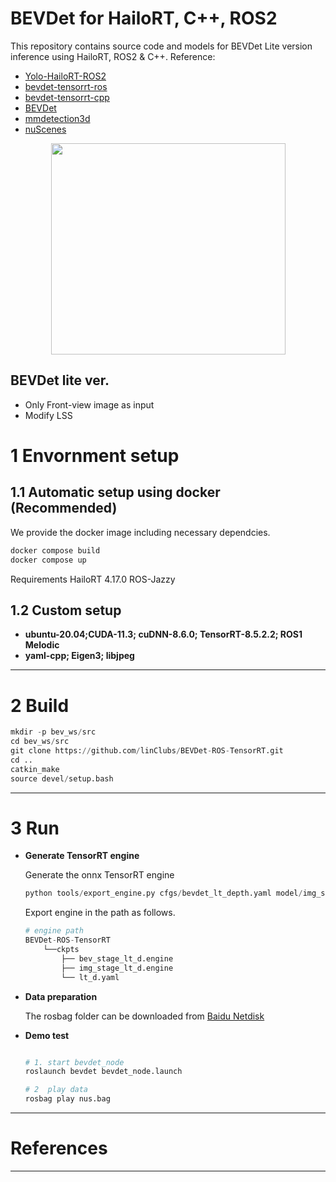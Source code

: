 
# BEVDet for HailoRT, C++, ROS2

This repository contains source code and models for BEVDet Lite version inference using HailoRT, ROS2 & C++.
Reference:
- [Yolo-HailoRT-ROS2](https://github.com/Ar-Ray-code/YOLO-HailoRT-ROS2)
- [bevdet-tensorrt-ros](https://github.com/linClubs/BEVDet-ROS-TensorRT)
- [bevdet-tensorrt-cpp](https://github.com/LCH1238/bevdet-tensorrt-cpp)
- [BEVDet](https://github.com/HuangJunJie2017/BEVDet)
- [mmdetection3d](https://github.com/open-mmlab/mmdetection3d)
- [nuScenes](https://www.nuscenes.org/)

<p align="center">
  <img src="./doc/1.gif" width="375" height="338" />
</p>

## BEVDet lite ver. 
  - Only Front-view image as input
  - Modify LSS 


# 1 Envornment setup

## 1.1 Automatic setup using docker (Recommended)
We provide the docker image including necessary dependcies.
  ~~~python
docker compose build
docker compose up
~~~
Requirements
HailoRT 4.17.0
ROS-Jazzy

## 1.2 Custom setup
- **ubuntu-20.04;CUDA-11.3; cuDNN-8.6.0; TensorRT-8.5.2.2; ROS1 Melodic**
- **yaml-cpp; Eigen3; libjpeg**

---

# 2 Build

~~~python
mkdir -p bev_ws/src
cd bev_ws/src
git clone https://github.com/linClubs/BEVDet-ROS-TensorRT.git
cd ..
catkin_make
source devel/setup.bash
~~~
---

# 3 Run
- **Generate TensorRT engine**

  Generate the onnx TensorRT engine 

  ~~~python
  python tools/export_engine.py cfgs/bevdet_lt_depth.yaml model/img_stage_lt_d.onnx model/bev_stage_lt_d.engine --postfix="_lt_d_fp16" --fp16=True
  ~~~

  Export engine in the path as follows.

  ~~~python
  # engine path
  BEVDet-ROS-TensorRT
      └──ckpts
          ├── bev_stage_lt_d.engine
          ├── img_stage_lt_d.engine
          └── lt_d.yaml
  ~~~

- **Data preparation**

  The rosbag folder can be downloaded from [Baidu Netdisk](https://pan.baidu.com/s/1f3nUnHa_4cd6FsRTV8YhkA?pwd=rjim)

- **Demo test**

  ~~~python

  # 1. start bevdet_node
  roslaunch bevdet bevdet_node.launch

  # 2  play data
  rosbag play nus.bag
  ~~~
---

# References


---
